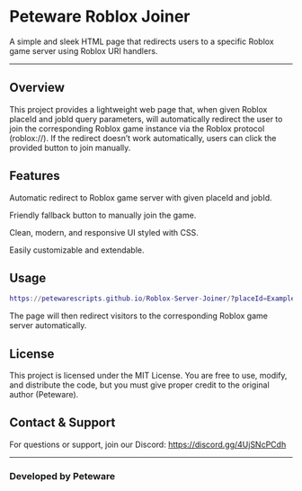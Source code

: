 # Peteware Roblox Joiner

A simple and sleek HTML page that redirects users to a specific Roblox game server using Roblox URI handlers.

---

## Overview

This project provides a lightweight web page that, when given Roblox placeId and jobId query parameters, will automatically redirect the user to join the corresponding Roblox game instance via the Roblox protocol (roblox://). If the redirect doesn’t work automatically, users can click the provided button to join manually.

## Features

Automatic redirect to Roblox game server with given placeId and jobId.

Friendly fallback button to manually join the game.

Clean, modern, and responsive UI styled with CSS.

Easily customizable and extendable.


## Usage

```lua
https://petewarescripts.github.io/Roblox-Server-Joiner/?placeId=ExampleplaceId&jobId=ExamplejobId
```

The page will then redirect visitors to the corresponding Roblox game server automatically.

## License

This project is licensed under the MIT License.
You are free to use, modify, and distribute the code, but you must give proper credit to the original author (Peteware).

## Contact & Support

For questions or support, join our Discord:
https://discord.gg/4UjSNcPCdh

---

### Developed by Peteware
